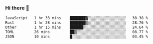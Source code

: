 ### Hi there 👋

<!--
**WShiBin/WShiBin** is a ✨ _special_ ✨ repository because its `README.md` (this file) appears on your GitHub profile.

Here are some ideas to get you started:

- 🔭 I’m currently working on ...
- 🌱 I’m currently learning ...
- 👯 I’m looking to collaborate on ...
- 🤔 I’m looking for help with ...
- 💬 Ask me about ...
- 📫 How to reach me: ...
- 😄 Pronouns: ...
- ⚡ Fun fact: ...
-->

<!--START_SECTION:waka-->

```txt
JavaScript   1 hr 33 mins    ███████▓░░░░░░░░░░░░░░░░░   30.38 %
Rust         1 hr 28 mins    ███████▒░░░░░░░░░░░░░░░░░   28.76 %
Other        1 hr 15 mins    ██████░░░░░░░░░░░░░░░░░░░   24.64 %
TOML         26 mins         ██▒░░░░░░░░░░░░░░░░░░░░░░   08.77 %
JSON         10 mins         █░░░░░░░░░░░░░░░░░░░░░░░░   03.45 %
```

<!--END_SECTION:waka-->

